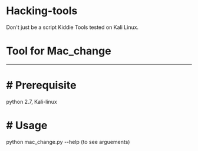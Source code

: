 # Hacking-tools
Don't just be a script Kiddie
Tools tested on Kali Linux.

# Tool for Mac_change
-----------------------------------------------------------------------------------------------------
#                # Prerequisite  #
python 2.7, 
Kali-linux

#                # Usage
python mac_change.py --help (to see arguements)
